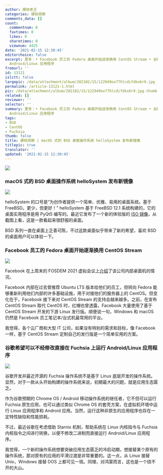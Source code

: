 ```yaml
---
author: 硬核老王
categories: 硬核观察
comments_data: []
count:
  commentnum: 0
  favtimes: 0
  likes: 0
  sharetimes: 0
  viewnum: 4425
date: '2021-02-15 12:30:45'
editorchoice: false
excerpt: 更多：• Facebook 员工的 Fedora 桌面开始逐渐换用 CentOS Stream • 谷歌希望可以不经修改直接在 Fuchsia 上运行
  Android/Linux 应用程序
fromurl: ''
id: 13121
islctt: false
largepic: /data/attachment/album/202102/15/122949ox77hlcdifdkx6r9.jpg
permalink: /article-13121-1.html
pic: /data/attachment/album/202102/15/122949ox77hlcdifdkx6r9.jpg.thumb.jpg
related: []
reviewer: ''
selector: ''
summary: 更多：• Facebook 员工的 Fedora 桌面开始逐渐换用 CentOS Stream • 谷歌希望可以不经修改直接在 Fuchsia 上运行
  Android/Linux 应用程序
tags:
- BSD
- CentOS
- Fuchsia
thumb: false
title: 硬核观察 | macOS 式的 BSD 桌面操作系统 helloSystem 发布新镜像
titlepic: true
translator: ''
updated: '2021-02-15 12:30:45'
---
```


![](/data/attachment/album/202102/15/122949ox77hlcdifdkx6r9.jpg)


### macOS 式的 BSD 桌面操作系统 helloSystem 发布新镜像


![](/data/attachment/album/202102/15/122952i6u4l6b9s6c6b1as.jpg)


helloSystem 的口号是“为创作者提供一个简单、优雅、易用的桌面系统。基于FreeBSD。更少，但更好！” helloSystem 基于 FreeBSD 12.1 系统构建的，它的桌面实用程序是用 PyQt5 编写的。最近它发布了一个新的体验版的 [ISO 镜像](https://github.com/helloSystem/ISO "https://github.com/helloSystem/ISO")，从截图上看，这是一款看起来很舒服的桌面。


BSD 系列一直在桌面上乏善可陈，不过这款桌面似乎带来了新的希望，喜欢 BSD 的桌面用户可以体验一下。


### Facebook 员工的 Fedora 桌面开始逐渐换用 CentOS Stream


![](/data/attachment/album/202102/15/123011cdld99gdr63dmdgg.jpg)


Facebook 在上周末的 FOSDEM 2021 虚拟会议上[介绍](https://fosdem.org/2021/schedule/event/desktoplinuxmgmtatfacebook/attachments/slides/4523/export/events/attachments/desktoplinuxmgmtatfacebook/slides/4523/FOSDEM_2021_Desktop_Linux_Management_at_Facebook.pdf "https://fosdem.org/2021/schedule/event/desktoplinuxmgmtatfacebook/attachments/slides/4523/export/events/attachments/desktoplinuxmgmtatfacebook/slides/4523/FOSDEM_2021_Desktop_Linux_Management_at_Facebook.pdf")了该公司内部桌面机的情况。


Facebook 内部在过去曾推荐 Ubuntu LTS 版本给他们的员工，但转向 Fedora 能够重新利用他们内部的许多基础设施，用于对接他们的服务器上的 CentOS。但变化在于，Facebook 接下来对 CentOS Stream 的支持会越来越多。之前，在宣布 CentOS Stream 取代 CentOS 时，红帽也曾透露，Facebook 大量使用了基于 CentOS Stream 开发的下游 Linux 发行版。顺便说一句，Windows 和 macOS 仍然是 Facebook 员工笔记本/台式机最常用的平台。


我觉得，各个云厂商和大型 IT 公司，如果没有特别的需求和目标，像 Facebook 一样，基于 CentOS Stream 定制自己的发行版是一个简单实用的方案。


### 谷歌希望可以不经修改直接在 Fuchsia 上运行 Android/Linux 应用程序


![](/data/attachment/album/202102/15/123029yvv188nvnv7o9azn.jpg)


谷歌开发并最近开源的 Fuchsia 操作系统不是基于 Linux 底层开发的操作系统。显然，对于一款从头开始构建的操作系统来说，初期最大的问题，就是应用生态匮乏。


作为谷歌预期的 Chrome OS / Android 移动操作系统的继任者，它不但可以运行 Fuchsia 原生应用，也可以通过类似 Chrome OS 的套壳方案，在虚拟机环境中运行 Linux 应用程序和 Android 应用。当然，运行这种非原生的应用程序也存在一定特性缺陷和性能损耗。


不过，最近谷歌在考虑借助 Starnix 机制，帮助系统在 Linux 内核指令与 Fuchsia 内核指令之间进行转换，以便不修改二进制而直接运行 Android/Linux 应用程序。


我觉得，一个新的操作系统想要突破应用生态匮乏的冷启动期，想接替某个原有的操作系统，那对原有的应用的平滑过渡是非常重要的。这一点，从 Linux 接替 Unix，Windows 接替 DOS 上都可见一斑。同理，对鸿蒙而言，这也是一个绕不开的大山。